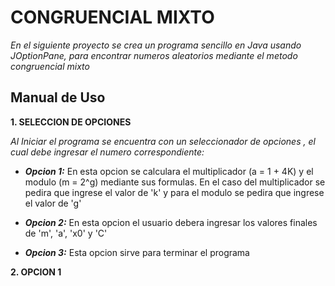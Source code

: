 # CONGRUENCIAL MIXTO
_En el siguiente proyecto se crea un programa sencillo en Java usando JOptionPane, para 
encontrar numeros aleatorios mediante el metodo congruencial mixto_
## Manual de Uso
**1. SELECCION DE OPCIONES**

_Al Iniciar el programa se encuentra con un seleccionador de opciones
, el cual debe ingresar el numero correspondiente:_

- ***Opcion 1:*** En esta opcion se calculara el multiplicador (a = 1 + 4K) y el modulo (m = 2^g) mediante sus formulas.
En el caso del multiplicador se pedira que ingrese el valor de 'k' y para el modulo se pedira que ingrese el valor de
'g'

- ***Opcion 2:*** En esta opcion el usuario debera ingresar los valores finales de 'm', 'a', 'x0' y 'C'

- ***Opcion 3:*** Esta opcion sirve para terminar el programa

**2.  OPCION 1**

